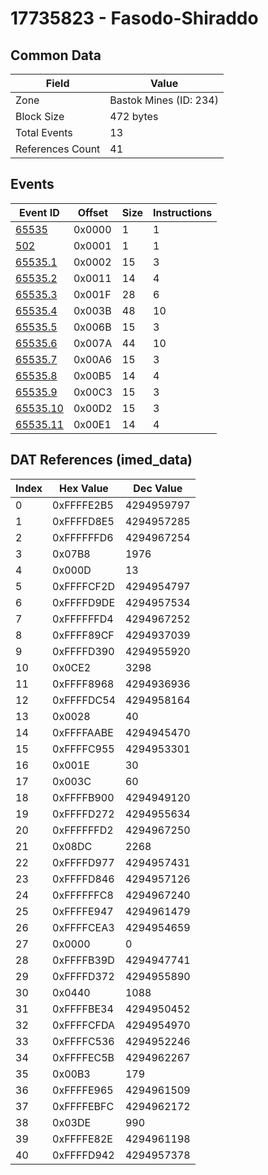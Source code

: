 # 17735823 - Fasodo-Shiraddo

## Common Data

| Field            | Value                  |
|------------------|------------------------|
| Zone             | Bastok Mines (ID: 234) |
| Block Size       | 472 bytes              |
| Total Events     | 13                     |
| References Count | 41                     |

## Events

| Event ID                  | Offset   |   Size |   Instructions |
|---------------------------|----------|--------|----------------|
| [65535](./65535.md)       | 0x0000   |      1 |              1 |
| [502](./502.md)           | 0x0001   |      1 |              1 |
| [65535.1](./65535.1.md)   | 0x0002   |     15 |              3 |
| [65535.2](./65535.2.md)   | 0x0011   |     14 |              4 |
| [65535.3](./65535.3.md)   | 0x001F   |     28 |              6 |
| [65535.4](./65535.4.md)   | 0x003B   |     48 |             10 |
| [65535.5](./65535.5.md)   | 0x006B   |     15 |              3 |
| [65535.6](./65535.6.md)   | 0x007A   |     44 |             10 |
| [65535.7](./65535.7.md)   | 0x00A6   |     15 |              3 |
| [65535.8](./65535.8.md)   | 0x00B5   |     14 |              4 |
| [65535.9](./65535.9.md)   | 0x00C3   |     15 |              3 |
| [65535.10](./65535.10.md) | 0x00D2   |     15 |              3 |
| [65535.11](./65535.11.md) | 0x00E1   |     14 |              4 |

## DAT References (imed_data)

|   Index | Hex Value   |   Dec Value |
|---------|-------------|-------------|
|       0 | 0xFFFFE2B5  |  4294959797 |
|       1 | 0xFFFFD8E5  |  4294957285 |
|       2 | 0xFFFFFFD6  |  4294967254 |
|       3 | 0x07B8      |        1976 |
|       4 | 0x000D      |          13 |
|       5 | 0xFFFFCF2D  |  4294954797 |
|       6 | 0xFFFFD9DE  |  4294957534 |
|       7 | 0xFFFFFFD4  |  4294967252 |
|       8 | 0xFFFF89CF  |  4294937039 |
|       9 | 0xFFFFD390  |  4294955920 |
|      10 | 0x0CE2      |        3298 |
|      11 | 0xFFFF8968  |  4294936936 |
|      12 | 0xFFFFDC54  |  4294958164 |
|      13 | 0x0028      |          40 |
|      14 | 0xFFFFAABE  |  4294945470 |
|      15 | 0xFFFFC955  |  4294953301 |
|      16 | 0x001E      |          30 |
|      17 | 0x003C      |          60 |
|      18 | 0xFFFFB900  |  4294949120 |
|      19 | 0xFFFFD272  |  4294955634 |
|      20 | 0xFFFFFFD2  |  4294967250 |
|      21 | 0x08DC      |        2268 |
|      22 | 0xFFFFD977  |  4294957431 |
|      23 | 0xFFFFD846  |  4294957126 |
|      24 | 0xFFFFFFC8  |  4294967240 |
|      25 | 0xFFFFE947  |  4294961479 |
|      26 | 0xFFFFCEA3  |  4294954659 |
|      27 | 0x0000      |           0 |
|      28 | 0xFFFFB39D  |  4294947741 |
|      29 | 0xFFFFD372  |  4294955890 |
|      30 | 0x0440      |        1088 |
|      31 | 0xFFFFBE34  |  4294950452 |
|      32 | 0xFFFFCFDA  |  4294954970 |
|      33 | 0xFFFFC536  |  4294952246 |
|      34 | 0xFFFFEC5B  |  4294962267 |
|      35 | 0x00B3      |         179 |
|      36 | 0xFFFFE965  |  4294961509 |
|      37 | 0xFFFFEBFC  |  4294962172 |
|      38 | 0x03DE      |         990 |
|      39 | 0xFFFFE82E  |  4294961198 |
|      40 | 0xFFFFD942  |  4294957378 |
